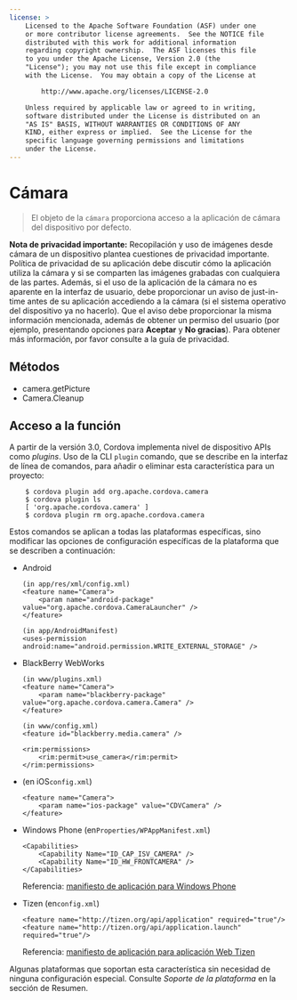```yaml
---
license: >
    Licensed to the Apache Software Foundation (ASF) under one
    or more contributor license agreements.  See the NOTICE file
    distributed with this work for additional information
    regarding copyright ownership.  The ASF licenses this file
    to you under the Apache License, Version 2.0 (the
    "License"); you may not use this file except in compliance
    with the License.  You may obtain a copy of the License at

        http://www.apache.org/licenses/LICENSE-2.0

    Unless required by applicable law or agreed to in writing,
    software distributed under the License is distributed on an
    "AS IS" BASIS, WITHOUT WARRANTIES OR CONDITIONS OF ANY
    KIND, either express or implied.  See the License for the
    specific language governing permissions and limitations
    under the License.
---
```


# Cámara

> El objeto de la `cámara` proporciona acceso a la aplicación de cámara del dispositivo por defecto.

**Nota de privacidad importante:** Recopilación y uso de imágenes desde cámara de un dispositivo plantea cuestiones de privacidad importante. Política de privacidad de su aplicación debe discutir cómo la aplicación utiliza la cámara y si se comparten las imágenes grabadas con cualquiera de las partes. Además, si el uso de la aplicación de la cámara no es aparente en la interfaz de usuario, debe proporcionar un aviso de just-in-time antes de su aplicación accediendo a la cámara (si el sistema operativo del dispositivo ya no hacerlo). Que el aviso debe proporcionar la misma información mencionada, además de obtener un permiso del usuario (por ejemplo, presentando opciones para **Aceptar** y **No gracias**). Para obtener más información, por favor consulte a la guía de privacidad.

## Métodos

*   camera.getPicture
*   Camera.Cleanup

## Acceso a la función

A partir de la versión 3.0, Cordova implementa nivel de dispositivo APIs como *plugins*. Uso de la CLI `plugin` comando, que se describe en la interfaz de línea de comandos, para añadir o eliminar esta característica para un proyecto:

        $ cordova plugin add org.apache.cordova.camera
        $ cordova plugin ls
        [ 'org.apache.cordova.camera' ]
        $ cordova plugin rm org.apache.cordova.camera
    

Estos comandos se aplican a todas las plataformas específicas, sino modificar las opciones de configuración específicas de la plataforma que se describen a continuación:

*   Android
    
        (in app/res/xml/config.xml)
        <feature name="Camera">
            <param name="android-package" value="org.apache.cordova.CameraLauncher" />
        </feature>
        
        (in app/AndroidManifest)
        <uses-permission android:name="android.permission.WRITE_EXTERNAL_STORAGE" />
        

*   BlackBerry WebWorks
    
        (in www/plugins.xml)
        <feature name="Camera">
            <param name="blackberry-package" value="org.apache.cordova.camera.Camera" />
        </feature>
        
        (in www/config.xml)
        <feature id="blackberry.media.camera" />
        
        <rim:permissions>
            <rim:permit>use_camera</rim:permit>
        </rim:permissions>
        

*   (en iOS`config.xml`)
    
        <feature name="Camera">
            <param name="ios-package" value="CDVCamera" />
        </feature>
        

*   Windows Phone (en`Properties/WPAppManifest.xml`)
    
        <Capabilities>
            <Capability Name="ID_CAP_ISV_CAMERA" />
            <Capability Name="ID_HW_FRONTCAMERA" />
        </Capabilities>
        
    
    Referencia: [manifiesto de aplicación para Windows Phone][1]

*   Tizen (en`config.xml`)
    
        <feature name="http://tizen.org/api/application" required="true"/>
        <feature name="http://tizen.org/api/application.launch" required="true"/>
        
    
    Referencia: [manifiesto de aplicación para aplicación Web Tizen][2]

 [1]: http://msdn.microsoft.com/en-us/library/ff769509%28v=vs.92%29.aspx
 [2]: https://developer.tizen.org/help/topic/org.tizen.help.gs/Creating%20a%20Project.html?path=0_1_1_3#8814682_CreatingaProject-EditingconfigxmlFeatures

Algunas plataformas que soportan esta característica sin necesidad de ninguna configuración especial. Consulte *Soporte de la plataforma* en la sección de Resumen.